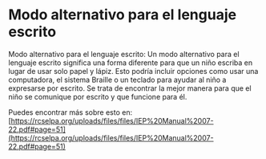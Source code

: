 # Modo alternativo para el lenguaje escrito
Modo alternativo para el lenguaje escrito: Un modo alternativo para el lenguaje escrito significa una forma diferente para que un niño escriba en lugar de usar solo papel y lápiz. Esto podría incluir opciones como usar una computadora, el sistema Braille o un teclado para ayudar al niño a expresarse por escrito. Se trata de encontrar la mejor manera para que el niño se comunique por escrito y que funcione para él.

Puedes encontrar más sobre esto en: [https://rcselpa.org/uploads/files/files/IEP%20Manual%2007-22.pdf#page=51](https://rcselpa.org/uploads/files/files/IEP%20Manual%2007-22.pdf#page=51)
